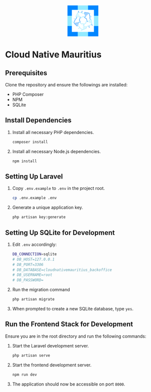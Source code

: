 <p align="center"><a href="https://community.cncf.io/cloud-native-mauritius/" target="_blank"><img src="https://raw.githubusercontent.com/cncf/artwork/3f0fb8808bff60f0899233e5e49aa1af055bb6ab/other/cncg/icon/color/cncg-icon-color.svg" width="100" alt="Cloud Native Community Groups Logo"></a></p>

<!-- <p align="center">
<a href="https://packagist.org/packages/laravel/framework"><img src="https://img.shields.io/packagist/l/laravel/framework" alt="License"></a>
</p> -->

# Cloud Native Mauritius

## Prerequisites

Clone the repository and ensure the followings are installed:

- PHP Composer
- NPM
- SQLite

## Install Dependencies

1. Install all necessary PHP dependencies.

    ```bash
    composer install
    ```

2. Install all necessary Node.js dependencies.

    ```bash
    npm install
    ```

## Setting Up Laravel

1. Copy `.env.example` to `.env` in the project root.

    ```bash
    cp .env.example .env
    ```

2. Generate a unique application key.

    ```bash
    php artisan key:generate
    ```

## Setting Up SQLite for Development

1. Edit `.env` accordingly:

    ```bash
    DB_CONNECTION=sqlite
    # DB_HOST=127.0.0.1
    # DB_PORT=3306
    # DB_DATABASE=cloudnativemauritius_backoffice
    # DB_USERNAME=root
    # DB_PASSWORD=
    ```

2. Run the migration command

    ```bash
    php artisan migrate
    ```

3. When prompted to create a new SQLite database, type `yes`.

## Run the Frontend Stack for Development

Ensure you are in the root directory and run the following commands:

1. Start the Laravel development server.

    ```bash
    php artisan serve
    ```

2. Start the frontend development server.

    ```bash
    npm run dev
    ```

3. The application should now be accessible on port `8000`.

<!-- ## Contributing

Thank you for considering contributing to the Laravel framework! The contribution guide can be found in the [Laravel documentation](https://laravel.com/docs/contributions).

## Code of Conduct

In order to ensure that the Laravel community is welcoming to all, please review and abide by the [Code of Conduct](https://laravel.com/docs/contributions#code-of-conduct).

## Security Vulnerabilities

If you discover a security vulnerability within Laravel, please send an e-mail to Taylor Otwell via [taylor@laravel.com](mailto:taylor@laravel.com). All security vulnerabilities will be promptly addressed.

## License

The Laravel framework is open-sourced software licensed under the [MIT license](https://opensource.org/licenses/MIT). -->

